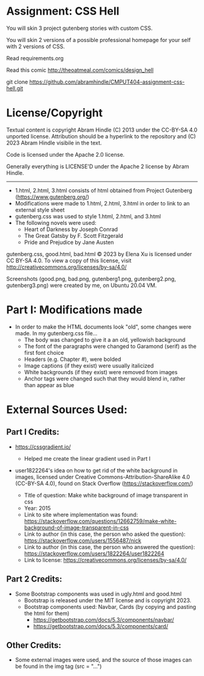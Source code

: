 Assignment: CSS Hell
====================

You will skin 3 project gutenberg stories with custom CSS.

You will skin 2 versions of a possible professional homepage for your
self with 2 versions of CSS.

Read requirements.org

Read this comic http://theoatmeal.com/comics/design_hell

git clone https://github.com/abramhindle/CMPUT404-assignment-css-hell.git

License/Copyright
=================

Textual content is copyright Abram Hindle (C) 2013 under the CC-BY-SA
4.0 unported license. Attribution should be a hyperlink to the
repository and (C) 2023 Abram Hindle visibile in the text.

Code is licensed under the Apache 2.0 license.

Generally everything is LICENSE'D under the Apache 2 license by Abram Hindle.

---
* 1.html, 2.html, 3.html consists of html obtained from Project Gutenberg (https://www.gutenberg.org/)
 * Modifications were made to 1.html, 2.html, 3.html in order to link to an external style sheet
* gutenberg.css was used to style 1.html, 2.html, and 3.html
* The following novels were used:
   * Heart of Darkness by Joseph Conrad
   * The Great Gatsby by F. Scott Fitzgerald
   * Pride and Prejudice by Jane Austen

gutenberg.css, good.html, bad.html © 2023 by Elena Xu is licensed under CC BY-SA 4.0. To view a copy of this license, visit http://creativecommons.org/licenses/by-sa/4.0/


Screenshots (good.png, bad.png, gutenberg1.png, gutenberg2.png, gutenberg3.png) were created by me, on Ubuntu 20.04 VM.

Part I: Modifications made
=================
* In order to make the HTML documents look "old", some changes were made. In my gutenberg.css file...
  * The body was changed to give it a an old, yellowish background
  * The font of the paragraphs were changed to Garamond (serif) as the first font choice
  * Headers (e.g. Chapter #), were bolded
  * Image captions (if they exist) were usually italicized
  * White backgrounds (if they exist) were removed from images
  * Anchor tags were changed such that they would blend in, rather than appear as blue
  
External Sources Used:
=================
## Part I Credits:
* https://cssgradient.io/
  * Helped me create the linear gradient used in Part I
  
* user1822264's idea on how to get rid of the white background in images, licensed under Creative Commons-Attribution-ShareAlike 4.0 (CC-BY-SA 4.0), found on Stack Overflow (https://stackoverflow.com/)
  * Title of question: Make white background of image transparent in css
  * Year: 2015
  * Link to site where implementation was found: https://stackoverflow.com/questions/12662759/make-white-background-of-image-transparent-in-css
  * Link to author (in this case, the person who asked the question): https://stackoverflow.com/users/1556487/nick
  * Link to author (in this case, the person who answered the question): https://stackoverflow.com/users/1822264/user1822264
  * Link to license: https://creativecommons.org/licenses/by-sa/4.0/

## Part 2 Credits:
* Some Bootstrap components was used in ugly.html and good.html
  * Bootstrap is released under the MIT license and is copyright 2023.
  * Bootstrap components used: Navbar, Cards (by copying and pasting the html for them)
    * https://getbootstrap.com/docs/5.3/components/navbar/
    * https://getbootstrap.com/docs/5.3/components/card/

## Other Credits:
* Some external images were used, and the source of those images can be found in the img tag (src = "...")
